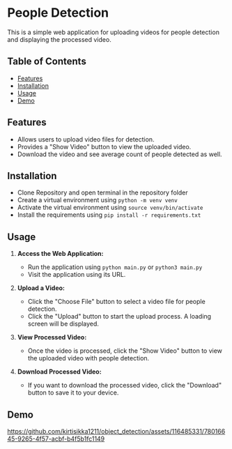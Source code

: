 
# People Detection

This is a simple web application for uploading videos for people detection and displaying the processed video.


## Table of Contents

- [Features](#features)
- [Installation](#installation)
- [Usage](#usage)
- [Demo](#demo)

## Features

- Allows users to upload video files for  detection.
- Provides a "Show Video" button to view the uploaded video.
- Download the video and see average count of people detected as well. 


## Installation

* Clone Repository and open terminal in the repository folder
* Create a virtual environment using `python -m venv venv`
* Activate the virtual environment using `source venv/bin/activate`
* Install the requirements using `pip install -r requirements.txt`



## Usage

1. **Access the Web Application:**

   - Run the application using `python main.py` or `python3 main.py`
   - Visit the application using its URL.

2. **Upload a Video:**

   - Click the "Choose File" button to select a video file for people detection.
   - Click the "Upload" button to start the upload process. A loading screen will be displayed.

3. **View Processed Video:**

   - Once the video is processed, click the "Show Video" button to view the uploaded video with people detection.

4. **Download Processed Video:**

   - If you want to download the processed video, click the "Download" button to save it to your device.



## Demo






https://github.com/kirtisikka1211/object_detection/assets/116485331/78016645-9265-4f57-acbf-b4f5b1fc1149






